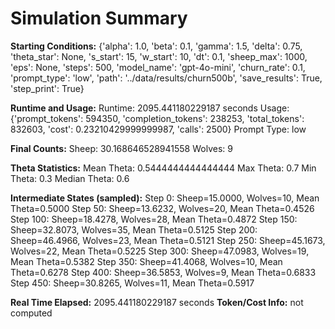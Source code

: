 # Simulation Summary

**Starting Conditions:**
{'alpha': 1.0, 'beta': 0.1, 'gamma': 1.5, 'delta': 0.75, 'theta_star': None, 's_start': 15, 'w_start': 10, 'dt': 0.1, 'sheep_max': 1000, 'eps': None, 'steps': 500, 'model_name': 'gpt-4o-mini', 'churn_rate': 0.1, 'prompt_type': 'low', 'path': '../data/results/churn500b', 'save_results': True, 'step_print': True}

**Runtime and Usage:**
Runtime: 2095.441180229187 seconds
Usage: {'prompt_tokens': 594350, 'completion_tokens': 238253, 'total_tokens': 832603, 'cost': 0.23210429999999987, 'calls': 2500}
Prompt Type: low

**Final Counts:**
Sheep: 30.168646528941558
Wolves: 9

**Theta Statistics:**
Mean Theta: 0.5444444444444444
Max Theta: 0.7
Min Theta: 0.3
Median Theta: 0.6

**Intermediate States (sampled):**
Step 0: Sheep=15.0000, Wolves=10, Mean Theta=0.5000
Step 50: Sheep=13.6232, Wolves=20, Mean Theta=0.4526
Step 100: Sheep=18.4278, Wolves=28, Mean Theta=0.4872
Step 150: Sheep=32.8073, Wolves=35, Mean Theta=0.5125
Step 200: Sheep=46.4966, Wolves=23, Mean Theta=0.5121
Step 250: Sheep=45.1673, Wolves=22, Mean Theta=0.5225
Step 300: Sheep=47.0983, Wolves=19, Mean Theta=0.5382
Step 350: Sheep=41.4068, Wolves=10, Mean Theta=0.6278
Step 400: Sheep=36.5853, Wolves=9, Mean Theta=0.6833
Step 450: Sheep=30.8265, Wolves=11, Mean Theta=0.5917

**Real Time Elapsed:** 2095.441180229187 seconds
**Token/Cost Info:** not computed